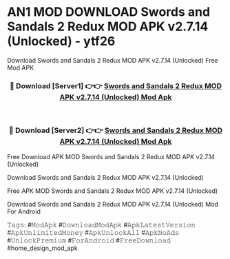 # AN1 MOD DOWNLOAD Swords and Sandals 2 Redux MOD APK v2.7.14 (Unlocked) - ytf26
Download Swords and Sandals 2 Redux MOD APK v2.7.14 (Unlocked) Free Mod APK

<div align="center">
<h3>🔴 Download [Server1] 👉👉 <a href="https://apk-comot.site?title=Swords_and_Sandals_2_Redux_MOD_APK_v2.7.14_(Unlocked)">Swords and Sandals 2 Redux MOD APK v2.7.14 (Unlocked) Mod Apk</a></h3><br>

<h3>🔴 Download [Server2] 👉👉 <a href="https://apk-comot.site?title=Swords_and_Sandals_2_Redux_MOD_APK_v2.7.14_(Unlocked)">Swords and Sandals 2 Redux MOD APK v2.7.14 (Unlocked) Mod Apk</a></h3>
</div>


Free Download APK MOD Swords and Sandals 2 Redux MOD APK v2.7.14 (Unlocked)

Download Swords and Sandals 2 Redux MOD APK v2.7.14 (Unlocked) 

Free APK MOD Swords and Sandals 2 Redux MOD APK v2.7.14 (Unlocked) 

Download Swords and Sandals 2 Redux MOD APK v2.7.14 (Unlocked) Mod For Android

𝚃𝚊𝚐𝚜: #𝙼𝚘𝚍𝙰𝚙𝚔 #𝙳𝚘𝚠𝚗𝚕𝚘𝚊𝚍𝙼𝚘𝚍𝙰𝚙𝚔 #𝙰𝚙𝚔𝙻𝚊𝚝𝚎𝚜𝚝𝚅𝚎𝚛𝚜𝚒𝚘𝚗 #𝙰𝚙𝚔𝚄𝚗𝚕𝚒𝚖𝚒𝚝𝚎𝚍𝙼𝚘𝚗𝚎𝚢 #𝙰𝚙𝚔𝚄𝚗𝚕𝚘𝚌𝚔𝙰𝚕𝚕 #𝙰𝚙𝚔𝙽𝚘𝙰𝚍𝚜 #𝚄𝚗𝚕𝚘𝚌𝚔𝙿𝚛𝚎𝚖𝚒𝚞𝚖 #𝙵𝚘𝚛𝙰𝚗𝚍𝚛𝚘𝚒𝚍 #𝙵𝚛𝚎𝚎𝙳𝚘𝚠𝚗𝚕𝚘𝚊𝚍 #home_design_mod_apk